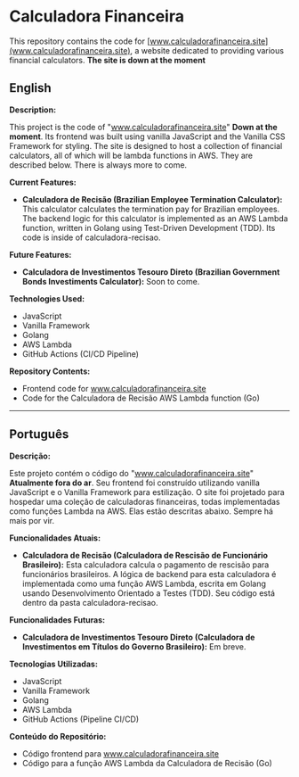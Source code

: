 # Calculadora Financeira

This repository contains the code for [www.calculadorafinanceira.site](www.calculadorafinanceira.site), a website dedicated to providing various financial calculators. **The site is down at the moment**

## English

**Description:**

This project is the code of "www.calculadorafinanceira.site" **Down at the moment**.
Its frontend was built using vanilla JavaScript and the Vanilla CSS Framework for styling. The site is designed to host a collection of financial calculators, all of which will be lambda functions in AWS. They are described below. There is always more to come.

**Current Features:**

* **Calculadora de Recisão (Brazilian Employee Termination Calculator):** This calculator calculates the termination pay for Brazilian employees. The backend logic for this calculator is implemented as an AWS Lambda function, written in Golang using Test-Driven Development (TDD). Its code is inside of calculadora-recisao.

**Future Features:**
* **Calculadora de Investimentos Tesouro Direto (Brazilian Government Bonds Investiments Calculator):** Soon to come.

**Technologies Used:**

* JavaScript
* Vanilla Framework
* Golang
* AWS Lambda
* GitHub Actions (CI/CD Pipeline)

**Repository Contents:**

* Frontend code for www.calculadorafinanceira.site
* Code for the Calculadora de Recisão AWS Lambda function (Go)

---

## Português

**Descrição:**

Este projeto contém o código do "www.calculadorafinanceira.site" **Atualmente fora do ar**.
Seu frontend foi construído utilizando vanilla JavaScript e o Vanilla Framework para estilização. O site foi projetado para hospedar uma coleção de calculadoras financeiras, todas implementadas como funções Lambda na AWS. Elas estão descritas abaixo. Sempre há mais por vir.

**Funcionalidades Atuais:**

* **Calculadora de Recisão (Calculadora de Rescisão de Funcionário Brasileiro):** Esta calculadora calcula o pagamento de rescisão para funcionários brasileiros. A lógica de backend para esta calculadora é implementada como uma função AWS Lambda, escrita em Golang usando Desenvolvimento Orientado a Testes (TDD). Seu código está dentro da pasta calculadora-recisao.

**Funcionalidades Futuras:**

* **Calculadora de Investimentos Tesouro Direto (Calculadora de Investimentos em Títulos do Governo Brasileiro):** Em breve.

**Tecnologias Utilizadas:**

* JavaScript
* Vanilla Framework
* Golang
* AWS Lambda
* GitHub Actions (Pipeline CI/CD)

**Conteúdo do Repositório:**

* Código frontend para www.calculadorafinanceira.site
* Código para a função AWS Lambda da Calculadora de Recisão (Go)
